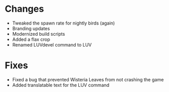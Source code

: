 # Changes

- Tweaked the spawn rate for nightly birds (again)
- Branding updates
- Modernized build scripts
- Added a flax crop
- Renamed LUVdevel command to LUV

# Fixes

- Fixed a bug that prevented Wisteria Leaves from not crashing the game
- Added translatable text for the LUV command

